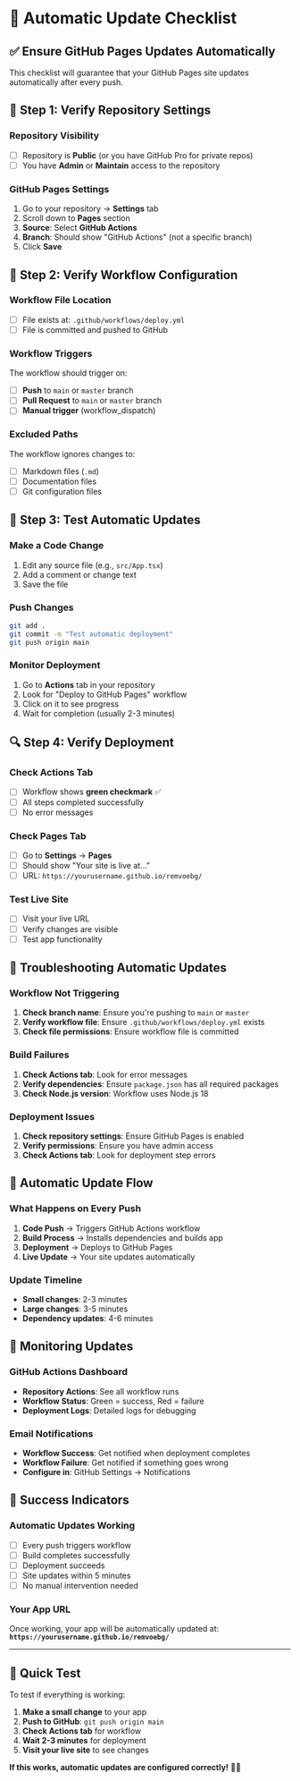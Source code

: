 # 🔄 Automatic Update Checklist

## ✅ **Ensure GitHub Pages Updates Automatically**

This checklist will guarantee that your GitHub Pages site updates automatically after every push.

## 🎯 **Step 1: Verify Repository Settings**

### **Repository Visibility**
- [ ] Repository is **Public** (or you have GitHub Pro for private repos)
- [ ] You have **Admin** or **Maintain** access to the repository

### **GitHub Pages Settings**
1. Go to your repository → **Settings** tab
2. Scroll down to **Pages** section
3. **Source**: Select **GitHub Actions**
4. **Branch**: Should show "GitHub Actions" (not a specific branch)
5. Click **Save**

## 🔧 **Step 2: Verify Workflow Configuration**

### **Workflow File Location**
- [ ] File exists at: `.github/workflows/deploy.yml`
- [ ] File is committed and pushed to GitHub

### **Workflow Triggers**
The workflow should trigger on:
- [ ] **Push** to `main` or `master` branch
- [ ] **Pull Request** to `main` or `master` branch
- [ ] **Manual trigger** (workflow_dispatch)

### **Excluded Paths**
The workflow ignores changes to:
- [ ] Markdown files (`.md`)
- [ ] Documentation files
- [ ] Git configuration files

## 🚀 **Step 3: Test Automatic Updates**

### **Make a Code Change**
1. Edit any source file (e.g., `src/App.tsx`)
2. Add a comment or change text
3. Save the file

### **Push Changes**
```bash
git add .
git commit -m "Test automatic deployment"
git push origin main
```

### **Monitor Deployment**
1. Go to **Actions** tab in your repository
2. Look for "Deploy to GitHub Pages" workflow
3. Click on it to see progress
4. Wait for completion (usually 2-3 minutes)

## 🔍 **Step 4: Verify Deployment**

### **Check Actions Tab**
- [ ] Workflow shows **green checkmark** ✅
- [ ] All steps completed successfully
- [ ] No error messages

### **Check Pages Tab**
- [ ] Go to **Settings** → **Pages**
- [ ] Should show "Your site is live at..."
- [ ] URL: `https://yourusername.github.io/remvoebg/`

### **Test Live Site**
- [ ] Visit your live URL
- [ ] Verify changes are visible
- [ ] Test app functionality

## 🚨 **Troubleshooting Automatic Updates**

### **Workflow Not Triggering**
1. **Check branch name**: Ensure you're pushing to `main` or `master`
2. **Verify workflow file**: Ensure `.github/workflows/deploy.yml` exists
3. **Check file permissions**: Ensure workflow file is committed

### **Build Failures**
1. **Check Actions tab**: Look for error messages
2. **Verify dependencies**: Ensure `package.json` has all required packages
3. **Check Node.js version**: Workflow uses Node.js 18

### **Deployment Issues**
1. **Check repository settings**: Ensure GitHub Pages is enabled
2. **Verify permissions**: Ensure you have admin access
3. **Check Actions tab**: Look for deployment step errors

## 🔄 **Automatic Update Flow**

### **What Happens on Every Push**
1. **Code Push** → Triggers GitHub Actions workflow
2. **Build Process** → Installs dependencies and builds app
3. **Deployment** → Deploys to GitHub Pages
4. **Live Update** → Your site updates automatically

### **Update Timeline**
- **Small changes**: 2-3 minutes
- **Large changes**: 3-5 minutes
- **Dependency updates**: 4-6 minutes

## 📱 **Monitoring Updates**

### **GitHub Actions Dashboard**
- **Repository Actions**: See all workflow runs
- **Workflow Status**: Green = success, Red = failure
- **Deployment Logs**: Detailed logs for debugging

### **Email Notifications**
- **Workflow Success**: Get notified when deployment completes
- **Workflow Failure**: Get notified if something goes wrong
- **Configure in**: GitHub Settings → Notifications

## 🎉 **Success Indicators**

### **Automatic Updates Working**
- [ ] Every push triggers workflow
- [ ] Build completes successfully
- [ ] Deployment succeeds
- [ ] Site updates within 5 minutes
- [ ] No manual intervention needed

### **Your App URL**
Once working, your app will be automatically updated at:
**`https://yourusername.github.io/remvoebg/`**

---

## 🚀 **Quick Test**

To test if everything is working:

1. **Make a small change** to your app
2. **Push to GitHub**: `git push origin main`
3. **Check Actions tab** for workflow
4. **Wait 2-3 minutes** for deployment
5. **Visit your live site** to see changes

**If this works, automatic updates are configured correctly!** 🎯✨
